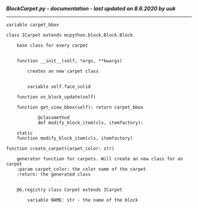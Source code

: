 ***BlockCarpet.py - documentation - last updated on 8.6.2020 by uuk***
___

    variable carpet_bbox

    class ICarpet extends mcpython.block.Block.Block
        
        base class for every carpet


        function __init__(self, *args, **kwargs)
            
            creates an new carpet class


            variable self.face_solid

        function on_block_update(self)

        function get_view_bbox(self): return carpet_bbox
                
                @classmethod
                def modify_block_item(cls, itemfactory):

        static
        function modify_block_item(cls, itemfactory)

    function create_carpet(carpet_color: str)
        
        generator function for carpets. Will create an new class for an carpet
        :param carpet_color: the color name of the carpet
        :return: the generated class


        @G.registry class Carpet extends ICarpet

            variable NAME: str - the name of the block
